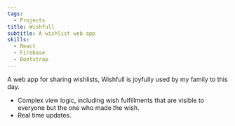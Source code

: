 ```yaml
---
tags:
  - Projects
title: Wishfull
subtitle: A wishlist web app
skills:
  - React
  - Firebase
  - Bootstrap
---
```


A web app for sharing wishlists, Wishfull is joyfully used by my family to this day.
*  Complex view logic, including wish fulfillments that are visible to everyone but the one who made the wish.
*  Real time updates.
